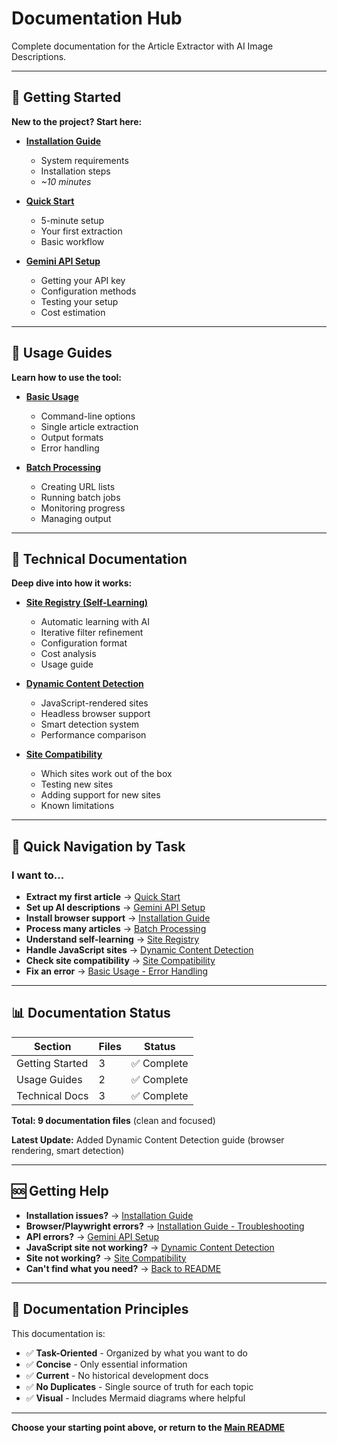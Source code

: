 # Documentation Hub

Complete documentation for the Article Extractor with AI Image Descriptions.

---

## 🚀 Getting Started

**New to the project? Start here:**

- **[Installation Guide](getting-started/installation.md)**
  - System requirements
  - Installation steps
  - *~10 minutes*

- **[Quick Start](getting-started/quickstart.md)**
  - 5-minute setup
  - Your first extraction
  - Basic workflow

- **[Gemini API Setup](getting-started/setup-gemini.md)**
  - Getting your API key
  - Configuration methods
  - Testing your setup
  - Cost estimation

---

## 📖 Usage Guides

**Learn how to use the tool:**

- **[Basic Usage](usage/basic-usage.md)**
  - Command-line options
  - Single article extraction
  - Output formats
  - Error handling

- **[Batch Processing](usage/batch-processing.md)**
  - Creating URL lists
  - Running batch jobs
  - Monitoring progress
  - Managing output

---

## 🔧 Technical Documentation

**Deep dive into how it works:**

- **[Site Registry (Self-Learning)](technical/site-registry.md)**
  - Automatic learning with AI
  - Iterative filter refinement
  - Configuration format
  - Cost analysis
  - Usage guide

- **[Dynamic Content Detection](technical/dynamic-content-detection.md)**
  - JavaScript-rendered sites
  - Headless browser support
  - Smart detection system
  - Performance comparison

- **[Site Compatibility](technical/site-compatibility.md)**
  - Which sites work out of the box
  - Testing new sites
  - Adding support for new sites
  - Known limitations

---

## 🎯 Quick Navigation by Task

### I want to...

- **Extract my first article** → [Quick Start](getting-started/quickstart.md)
- **Set up AI descriptions** → [Gemini API Setup](getting-started/setup-gemini.md)
- **Install browser support** → [Installation Guide](getting-started/installation.md)
- **Process many articles** → [Batch Processing](usage/batch-processing.md)
- **Understand self-learning** → [Site Registry](technical/site-registry.md)
- **Handle JavaScript sites** → [Dynamic Content Detection](technical/dynamic-content-detection.md)
- **Check site compatibility** → [Site Compatibility](technical/site-compatibility.md)
- **Fix an error** → [Basic Usage - Error Handling](usage/basic-usage.md)

---

## 📊 Documentation Status

| Section | Files | Status |
|---------|-------|--------|
| Getting Started | 3 | ✅ Complete |
| Usage Guides | 2 | ✅ Complete |
| Technical Docs | 3 | ✅ Complete |

**Total: 9 documentation files** (clean and focused)

**Latest Update:** Added Dynamic Content Detection guide (browser rendering, smart detection)

---

## 🆘 Getting Help

- **Installation issues?** → [Installation Guide](getting-started/installation.md)
- **Browser/Playwright errors?** → [Installation Guide - Troubleshooting](getting-started/installation.md#troubleshooting)
- **API errors?** → [Gemini API Setup](getting-started/setup-gemini.md)
- **JavaScript site not working?** → [Dynamic Content Detection](technical/dynamic-content-detection.md)
- **Site not working?** → [Site Compatibility](technical/site-compatibility.md)
- **Can't find what you need?** → [Back to README](../README.md)

---

## 📝 Documentation Principles

This documentation is:

- ✅ **Task-Oriented** - Organized by what you want to do
- ✅ **Concise** - Only essential information
- ✅ **Current** - No historical development docs
- ✅ **No Duplicates** - Single source of truth for each topic
- ✅ **Visual** - Includes Mermaid diagrams where helpful

---

**Choose your starting point above, or return to the [Main README](../README.md)**
